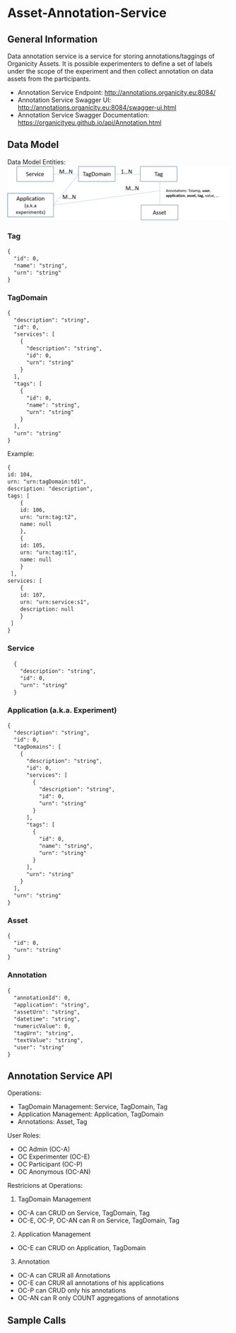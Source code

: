 # Asset-Annotation-Service

## General Information
Data annotation service is a service for storing annotations/taggings of
Organicity Assets. It is possible experimenters to define a set of 
labels under the scope of the experiment and then collect annotation 
on data assets from the participants. 
 
- Annotation Service Endpoint: http://annotations.organicity.eu:8084/ 
- Annotation Service Swagger UI: http://annotations.organicity.eu:8084/swagger-ui.html 
- Annotation Service Swagger Documentation: https://organicityeu.github.io/api/Annotation.html 
 
## Data Model

Data Model Entities: 
![alt text](annotation_model.png "Logo Title Text 1")


### Tag

    {
      "id": 0,
      "name": "string",
      "urn": "string"
    }

### TagDomain

    {
      "description": "string",
      "id": 0,
      "services": [
        {
          "description": "string",
          "id": 0,
          "urn": "string"
        }
      ],
      "tags": [
        {
          "id": 0,
          "name": "string",
          "urn": "string"
        }
      ],
      "urn": "string"
    }

Example:

    {
    id: 104,
    urn: "urn:tagDomain:td1",
    description: "description",
    tags: [
        {
        id: 106,
        urn: "urn:tag:t2",
        name: null
        },
        {
        id: 105,
        urn: "urn:tag:t1",
        name: null
        }
     ],
    services: [
        {
        id: 107,
        urn: "urn:service:s1",
        description: null
        }
     ]
    }

### Service

      {
        "description": "string",
        "id": 0,
        "urn": "string"
      }

### Application (a.k.a. Experiment)
    {
      "description": "string",
      "id": 0,
      "tagDomains": [
        {
          "description": "string",
          "id": 0,
          "services": [
            {
              "description": "string",
              "id": 0,
              "urn": "string"
            }
          ],
          "tags": [
            {
              "id": 0,
              "name": "string",
              "urn": "string"
            }
          ],
          "urn": "string"
        }
      ],
      "urn": "string"
    }

### Asset
   
    {
      "id": 0,   
      "urn": "string"
    }

### Annotation

    {
      "annotationId": 0,
      "application": "string",
      "assetUrn": "string",
      "datetime": "string",
      "numericValue": 0,
      "tagUrn": "string",
      "textValue": "string",
      "user": "string"
    }



## Annotation Service API

Operations:
- TagDomain Management: Service, TagDomain, Tag
- Application Management: Application, TagDomain 
- Annotations: Asset, Tag 


User Roles:
- OC Admin (OC-A)
- OC Experimenter (OC-E)
- OC Participant (OC-P)
- OC Anonymous (OC-AN)

Restricions at Operations:
1. TagDomain Management
 + OC-A can CRUD on Service, TagDomain, Tag
 + OC-E, OC-P, OC-AN can R on Service, TagDomain, Tag
2. Application Management
 + OC-E can CRUD on Application, TagDomain
3. Annotation
 + OC-A can CRUR all Annotations 
 + OC-E can CRUR all annotations of his applications
 + OC-P can CRUD only his annotations
 + OC-AN can R only COUNT aggregations of annotations


## Sample Calls
